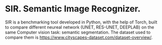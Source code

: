 # SIR. Semantic Image Recognizer.


SIR is a benchmarking tool developed in Python, with the help of Torch, built to compare different neureal network (UNET, RES-UNET, DEEPLAB) on the same Computer vision task: semantic segmentation.
The dataset used to compare them is https://www.cityscapes-dataset.com/dataset-overview/.

